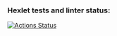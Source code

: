 ### Hexlet tests and linter status:
[![Actions Status](https://github.com/VGrishutin/devops-for-programmers-project-77/actions/workflows/hexlet-check.yml/badge.svg)](https://github.com/VGrishutin/devops-for-programmers-project-77/actions)


